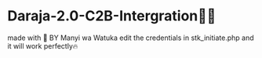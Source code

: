 # Daraja-2.0-C2B-Intergration👨‍💻
made with 💖 BY Manyi wa Watuka 
edit the credentials in stk_initiate.php and it will work perfectly🔥
